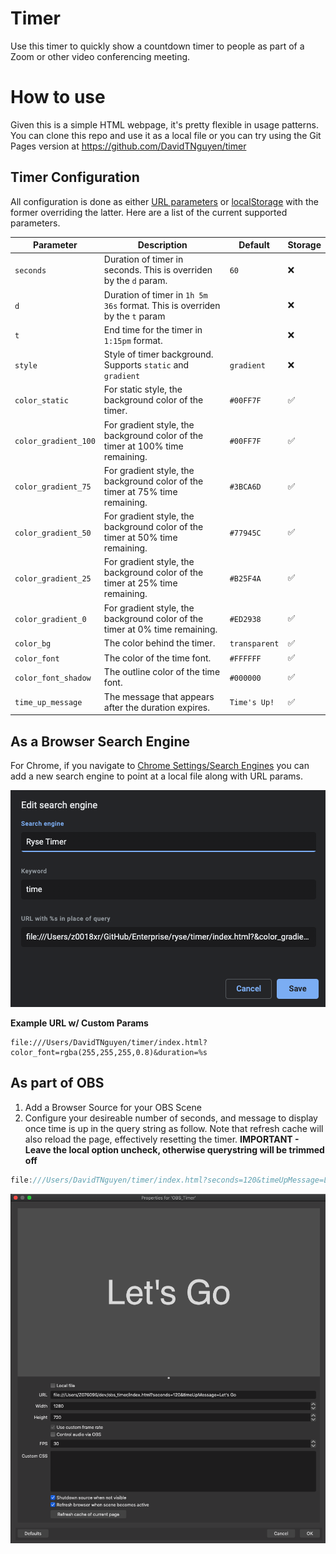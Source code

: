 # Timer
Use this timer to quickly show a countdown timer to people as part of a Zoom or other video conferencing meeting.


# How to use
Given this is a simple HTML webpage, it's pretty flexible in usage patterns. You can clone this repo and use it as a local file or you can try using the Git Pages version at https://github.com/DavidTNguyen/timer

## Timer Configuration
All configuration is done as either [URL parameters](https://support.google.com/google-ads/answer/6277564?hl=en#) or [localStorage](https://stackoverflow.com/a/9404841/14283439) with the former overriding the latter. Here are a list of the current supported parameters.

| Parameter | Description | Default | Storage
| - | - | - | - |
| `seconds` | Duration of timer in seconds. This is overriden by the `d` param.  | `60` | ❌ |
| `d` | Duration of timer in `1h 5m 36s` format. This is overriden by the `t` param |  | ❌ |
| `t` | End time for the timer in `1:15pm` format. | | ❌ |
| `style` | Style of timer background. Supports `static` and `gradient` | `gradient` | ❌ |
| `color_static` | For static style, the background color of the timer. | `#00FF7F` | ✅ |
| `color_gradient_100` | For gradient style, the background color of the timer at 100% time remaining. | `#00FF7F` | ✅ |
| `color_gradient_75` | For gradient style, the background color of the timer at 75% time remaining. | `#3BCA6D` | ✅ |
| `color_gradient_50` | For gradient style, the background color of the timer at 50% time remaining. | `#77945C` | ✅ |
| `color_gradient_25` | For gradient style, the background color of the timer at 25% time remaining. | `#B25F4A` | ✅ |
| `color_gradient_0` | For gradient style, the background color of the timer at 0% time remaining. | `#ED2938` | ✅ |
| `color_bg` | The color behind the timer. | `transparent` | ✅ |
| `color_font` | The color of the time font. | `#FFFFFF` | ✅ |
| `color_font_shadow` | The outline color of the time font. | `#000000` | ✅ |
| `time_up_message` | The message that appears after the duration expires. | `Time's Up!` | ✅ |

## As a Browser Search Engine
For Chrome, if you navigate to [Chrome Settings/Search Engines](chrome://settings/searchEngines) you can add a new search engine to point at a local file along with URL params.

![Chrome Custom Search Engine](images/chrome-search-engine.png)

**Example URL w/ Custom Params**
```
file:///Users/DavidTNguyen/timer/index.html?color_font=rgba(255,255,255,0.8)&duration=%s
```

## As part of OBS

1. Add a Browser Source for your OBS Scene
2. Configure your desireable number of seconds, and message to display once time is up in the query string as follow.  Note that refresh cache will also reload the page, effectively resetting the timer.
**IMPORTANT - Leave the local option uncheck, otherwise querystring will be trimmed off**

```JavaScript
file:///Users/DavidTNguyen/timer/index.html?seconds=120&timeUpMessage=Let's Go
```

![OBS Browser Source](images/obs-browser-source.png)
